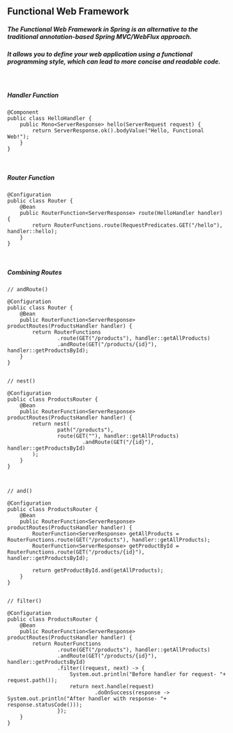 ## Functional Web Framework

##### The Functional Web Framework in Spring is an alternative to the traditional annotation-based Spring MVC/WebFlux approach.

##### It allows you to define your web application using a functional programming style, which can lead to more concise and readable code.

<br />

##### Handler Function
```
@Component
public class HelloHandler {
    public Mono<ServerResponse> hello(ServerRequest request) {
        return ServerResponse.ok().bodyValue("Hello, Functional Web!");
    }
}
```
<br />

##### Router Function
```
@Configuration
public class Router {
    @Bean
    public RouterFunction<ServerResponse> route(HelloHandler handler) {
        return RouterFunctions.route(RequestPredicates.GET("/hello"), handler::hello);
    }
}
```

<br />

##### Combining Routes
```
// andRoute()

@Configuration
public class Router {
    @Bean
    public RouterFunction<ServerResponse> productRoutes(ProductsHandler handler) {
        return RouterFunctions
                .route(GET("/products"), handler::getAllProducts)
                .andRoute(GET("/products/{id}"), handler::getProductsById);
    }
}


// nest()

@Configuration
public class ProductsRouter {
    @Bean
    public RouterFunction<ServerResponse> productRoutes(ProductsHandler handler) {
        return nest(
                path("/products"),
                route(GET(""), handler::getAllProducts)
                        .andRoute(GET("/{id}"), handler::getProductsById)
        );
    }
}



// and()

@Configuration
public class ProductsRouter {
    @Bean
    public RouterFunction<ServerResponse> productRoutes(ProductsHandler handler) {
        RouterFunction<ServerResponse> getAllProducts = RouterFunctions.route(GET("/products"), handler::getAllProducts);
        RouterFunction<ServerResponse> getProductById = RouterFunctions.route(GET("/products/{id}"), handler::getProductsById);
        
        return getProductById.and(getAllProducts);
    }
}


// filter()

@Configuration
public class ProductsRouter {
    @Bean
    public RouterFunction<ServerResponse> productRoutes(ProductsHandler handler) {
        return RouterFunctions
                .route(GET("/products"), handler::getAllProducts)
                .andRoute(GET("/products/{id}"), handler::getProductsById)
                .filter((request, next) -> {
                    System.out.println("Before handler for request- "+ request.path());
                    return next.handle(request)
                            .doOnSuccess(response -> System.out.println("After handler with response- "+ response.statusCode()));
                });
    }
}
```

